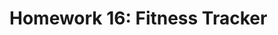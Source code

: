 # Homework 16: Fitness Tracker

<!-- Hello! My name is Ka Vang and I am a Full Stack Developer located in Minneapolis, Minnesota. I design and develop websites and web applications using HTML, CSS and JavaScript. Programming allows me to free my creative mind so I can continue to challenge myself and grow. Currently, I am an IT Specialist and although I enjoy working in the IT field, I realized that my passion is in programming. As a student, I have gained a strong foundational knowledge in web development and my hope is that as I continue on this journey, I will only become a more creative and skilled developer.

<img src="images/screenshot.png">

Check out my portfolio <a href="https://ka-vang.github.io/homework15">here</a>! -->